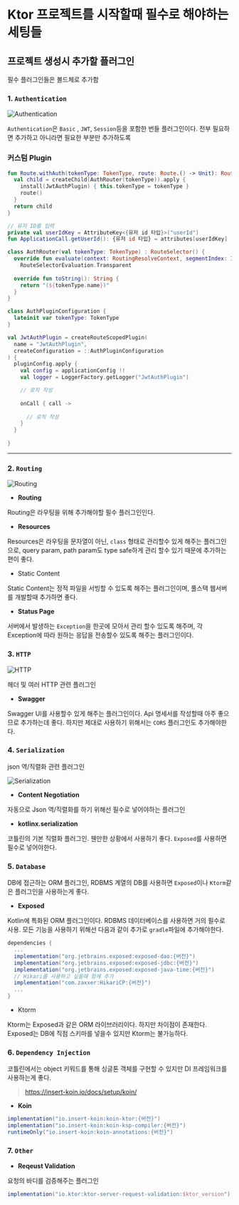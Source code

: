 # Ktor 프로젝트를 시작할때 필수로 해야하는 세팅들

## 프로젝트 생성시 추가할 플러그인

필수 플러그인들은 볼드체로 추가함

### 1. `Authentication`

![Authentication](assets/Authentication.png)

`Authentication`은 `Basic` , `JWT`, `Session`등을 포함한 번들 플러그인이다. 전부 필요하면 추가하고 아니라면 필요한 부분만 추가하도록


### 커스텀 Plugin

```kotlin
fun Route.withAuth(tokenType: TokenType, route: Route.() -> Unit): Route {
  val child = createChild(AuthRouter(tokenType)).apply {
    install(JwtAuthPlugin) { this.tokenType = tokenType }
    route()
  }
  return child
}

// 유저 ID를 입력
private val userIdKey = AttributeKey<{유저 id 타입}>("userId")
fun ApplicationCall.getUserId(): {유저 id 타입} = attributes[userIdKey]

class AuthRouter(val tokenType: TokenType) : RouteSelector() {
  override fun evaluate(context: RoutingResolveContext, segmentIndex: Int): RouteSelectorEvaluation =
    RouteSelectorEvaluation.Transparent
  
  override fun toString(): String {
    return "(${tokenType.name})"
  }
}

class AuthPluginConfiguration {
  lateinit var tokenType: TokenType
}

val JwtAuthPlugin = createRouteScopedPlugin(
  name = "JwtAuthPlugin",
  createConfiguration = ::AuthPluginConfiguration
) {
  pluginConfig.apply {
    val config = applicationConfig !!
    val logger = LoggerFactory.getLogger("JwtAuthPlugin")

    // 로직 작성
    
    onCall { call ->
      
      // 로직 작성
    }
  }
  
}
```

---

### 2. `Routing`

![Routing](assets/Routing.png)

- **Routing**

Routing은 라우팅을 위해 추가해야할 필수 플러그인인다.

- **Resources**

Resources은 라우팅을 문자열이 아닌, `class` 형태로 관리할수 있게 해주는 플러그인으로, query param, path param도 type safe하게 관리 할수 있기 때문에 추가하는 편이 좋다.

- Static Content

Static Content는 정적 파일을 서빙할 수 있도록 해주는 플러그인이며, 풀스택 웹서버를 개발할때 추가하면 좋다.

- **Status Page**

서버에서 발생하는 `Exception`을 한곳에 모아서 관리 할수 있도록 해주며, 각 Exception에 따라 원하는 응답을 전송할수 있도록 해주는 플러그인이다.

### 3. `HTTP`

![HTTP](assets/HTTP.png)

헤더 및 여러 HTTP 관련 플러그인

- **Swagger**

Swagger UI를 사용할수 있게 해주는 플러그인이다. Api 명세서를 작성할때 아주 좋으므로 추가하는데 좋다. 하지만 제대로 사용하기 위해서는 `CORS` 플러그인도 추가해야한다.

### 4. `Serialization`

json 역/직렬화 관련 플러그인

![Serialization](assets/Serializtion.png)

- **Content Negotiation**

자동으로 Json 역/직렬화를 하기 위해선 필수로 넣어야하는 플러그인

- **kotlinx.serialization**

코틀린의 기본 직렬화 플러그인. 웬만한 상황에서 사용하기 좋다. `Exposed`를 사용하면 필수로 넣어야한다.

### 5. `Database`

DB에 접근하는 ORM 플러그인, RDBMS 계열의 DB를 사용하면 `Exposed`이나 `Ktorm`같은 플러그인을 사용하는게 좋다.

- **Exposed**

Kotlin에 특화된 ORM 플러그인이다. RDBMS 데이터베이스를 사용하면 거의 필수로 사용. 모든 기능을 사용하기 위해선 다음과 같이 추가로 `gradle`파일에 추가해야한다.

```gradle
dependencies {
  ...
  implementation("org.jetbrains.exposed:exposed-dao:{버전}")
  implementation("org.jetbrains.exposed:exposed-jdbc:{버전}")
  implementation("org.jetbrains.exposed:exposed-java-time:{버전}")
  // Hikari를 사용하고 싶을때 함께 추가
  implementation("com.zaxxer:HikariCP:{버전}")
  ...
}
```

- Ktorm

Ktorm는 Exposed과 같은 ORM 라이브러리이다. 하지만 차이점이 존재한다. Exposed는 DB에 직점 스키마를 넣을수 있지만 Ktorm는 불가능하다.

### 6. `Dependency Injection`

코틀린에서는 object 키워드를 통해 싱글톤 객체를 구현할 수 있지만 DI 프레임워크를 사용하는게 좋다.

> https://insert-koin.io/docs/setup/koin/

- **Koin**

```gradle
implementation("io.insert-koin:koin-ktor:{버전}")
implementation("io.insert-koin:koin-ksp-compiler:{버전}")
runtimeOnly("io.insert-koin:koin-annotations:{버전}")
```

### 7. `Other`

- **Reqeust Validation**

요청의 바디를 검증해주는 플러그인

```gradle
implementation("io.ktor:ktor-server-request-validation:$ktor_version")
```
